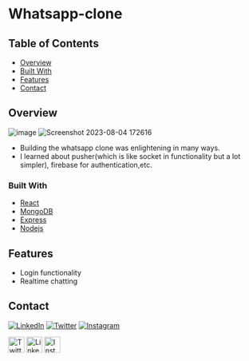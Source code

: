# Whatsapp-clone

## Table of Contents

- [Overview](#overview)
- [Built With](#built-with)
- [Features](#features)
- [Contact](#contact)

## Overview

![image](https://github.com/bibek-bhusal03/Whatsapp-clone/assets/120349016/c44fb3c0-bb4d-4d4f-b077-aeb05a1805a4)
![Screenshot 2023-08-04 172616](https://github.com/bibek-bhusal03/Whatsapp-clone/assets/120349016/254cb804-6270-4b50-9cf7-bb93138d2ffb)

- Building the whatsapp clone was enlightening in many ways.
- I learned about pusher(which is like socket in functionality but a lot simpler), firebase for authentication,etc.

### Built With

- [React](https://react.dev/)
- [MongoDB](https://www.mongodb.com/)
- [Express](https://expressjs.com/)
- [Nodejs](https://nodejs.org/en)

## Features

- Login functionality
- Realtime chatting

## Contact

[![LinkedIn]()]()
[![Twitter]()]()
[![Instagram]()]()

<a href="https://twitter.com/bibekbhsl"><img src="https://www.svgrepo.com/show/508974/twitter-2.svg" alt="Twitter" width="32"/></a>
<a href="https://www.linkedin.com/in/bibekbhusal1/"><img src="https://www.svgrepo.com/show/448234/linkedin.svg" alt="LinkedIn" width="32"/></a>
<a href="https://www.instagram.com/bibek_bhusal_/"><img src="https://www.svgrepo.com/show/521711/instagram.svg" alt="Instagram" width="32"/></a>
